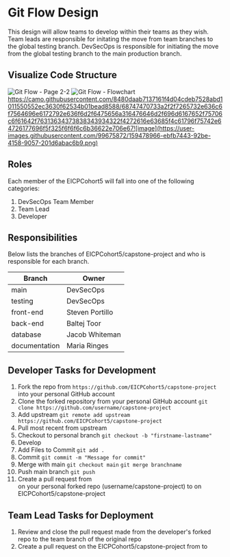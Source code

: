 # Git Flow Design
This design will allow teams to develop within their teams as they wish.
Team leads are responsible for initating the move from team branches to the global testing branch.
DevSecOps is responsible for initiating the move from the global testing branch to the main production branch.

## Visualize Code Structure
![Git Flow - Page 2-2](https://user-images.githubusercontent.com/99675872/159478909-50982a6d-5224-4c0a-adcf-80b06906cc22.png)
![Git Flow - Flowchart](https://user-images.githubusercontent.com/99675872/159478917-26c55a7d-2722-41cc-8b91-852a81629245.png)
https://camo.githubusercontent.com/8480daab7137161f4d04cdeb7528abd1011550552ec3630f62534b01bead8588/68747470733a2f2f7265732e636c6f7564696e6172792e636f6d2f6475656a316476646d2f696d6167652f75706c6f61642f76313634373838343934322f4272616e63685f4c61796f75742e64726177696f5f325f6f6f6c6b36622e706e67![image](https://user-images.githubusercontent.com/99675872/159478966-ebfb7443-92be-4158-9057-201d6abac6b9.png)

## Roles
Each member of the EICPCohort5 will fall into one of the following categories:
1. DevSecOps Team Member
2. Team Lead
3. Developer

## Responsibilities
Below lists the branches of EICPCohort5/capstone-project and who is responsible for each branch.

| Branch | Owner |
| ------ | ------ |
| main | DevSecOps |
| testing | DevSecOps |
| front-end | Steven Portillo |
| back-end | Baltej Toor |
| database | Jacob Whiteman |
| documentation | Maria Ringes |

## Developer Tasks for Development
1. Fork the repo from `https://github.com/EICPCohort5/capstone-project` into your personal GitHub account
2. Clone the forked repository from your personal GitHub account
    `git clone https://github.com/username/capstone-project`
3. Add upstream
    `git remote add upstream https://github.com/EICPCohort5/capstone-project`
4. Pull most recent from upstream
5. Checkout to personal branch
    `git checkout -b "firstname-lastname"`
6. Develop
7. Add Files to Commit
    `git add .`
8. Commit
    `git commit -m "Message for commit"`
9. Merge with main
    `git checkout main`
    `git merge branchname`
10. Push main branch
    `git push`
11. Create a pull request from <main> on your personal forked repo (username/capstone-project) to <teambranch> on EICPCohort5/capstone-project



## Team Lead Tasks for Deployment
1. Review and close the pull request made from the developer's forked repo to the team branch of the original repo
2. Create a pull request on the EICPCohort5/capstone-project from <teambranch> to <testingbranch>
